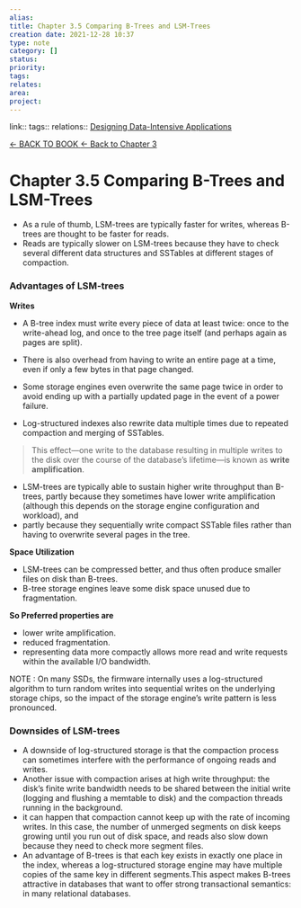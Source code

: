 ```yaml
---
alias: 
title: Chapter 3.5 Comparing B-Trees and LSM-Trees 
creation date: 2021-12-28 10:37
type: note
category: []
status:
priority:
tags:
relates: 
area: 
project:
---
```

link:: 
tags:: 
relations:: [Designing Data-Intensive Applications](Designing%20Data-Intensive%20Applications.md) 

[<- BACK TO BOOK ](Designing%20Data-Intensive%20Applications.md)
[<- Back to Chapter 3](DDIA-%20Chapter%203.%20Storage%20and%20Retrieval.md)


# Chapter 3.5 Comparing B-Trees and LSM-Trees

- As a rule of thumb, LSM-trees are typically faster for writes, whereas B-trees are thought to be faster for reads.
- Reads are typically slower on LSM-trees because they have to check several different data structures and SSTables at different stages of compaction.


### Advantages of LSM-trees
 **Writes**
- A B-tree index must write every piece of data at least twice: once to the write-ahead log, and once to the tree page itself (and perhaps again as pages are split).
- There is also overhead from having to write an entire page at a time, even if only a few bytes in that page changed. 
- Some storage engines even overwrite the same page twice in order to avoid ending up with a partially updated page in the event of a power failure.

- Log-structured indexes also rewrite data multiple times due to repeated compaction and merging of SSTables. 

> This effect—one write to the database resulting in multiple writes to the disk over the course of the database’s lifetime—is known as **write amplification**.

- LSM-trees are typically able to sustain higher write throughput than B-trees, partly because they sometimes have lower write amplification (although this depends on the storage engine configuration and workload), and 
- partly because they sequentially write compact SSTable files rather than having to overwrite several pages in the tree.

**Space Utilization**
- LSM-trees can be compressed better, and thus often produce smaller files on disk than B-trees.
- B-tree storage engines leave some disk space unused due to fragmentation.


**So Preferred properties are** 
- lower write amplification.
- reduced fragmentation. 
- representing data more compactly allows more read and write requests within the available I/O bandwidth.

NOTE : On many SSDs, the firmware internally uses a log-structured algorithm to turn random writes into sequential writes on the underlying storage chips, so the impact of the storage engine’s write pattern is less pronounced.


### Downsides of LSM-trees

- A downside of log-structured storage is that the compaction process can sometimes interfere with the performance of ongoing reads and writes.
- Another issue with compaction arises at high write throughput: the disk’s finite write bandwidth needs to be shared between the initial write (logging and flushing a memtable to disk) and the compaction threads running in the background.
- it can happen that compaction cannot keep up with the rate of incoming writes. In this case, the number of unmerged segments on disk keeps growing until you run out of disk space, and reads also slow down because they need to check more segment files.
- An advantage of B-trees is that each key exists in exactly one place in the index, whereas a log-structured storage engine may have multiple copies of the same key in different segments.This aspect makes B-trees attractive in databases that want to offer strong transactional semantics: in many relational databases.




